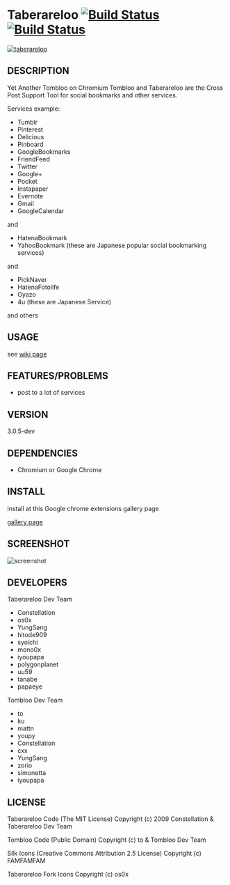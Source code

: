 # Taberareloo [![Build Status](https://travis-ci.org/Constellation/taberareloo.png?branch=master)](https://travis-ci.org/Constellation/taberareloo) [![Build Status](https://drone.io/github.com/Constellation/taberareloo/status.png)](https://drone.io/github.com/Constellation/taberareloo/latest)

[![taberareloo](https://raw.github.com/Constellation/taberareloo/master/src/skin/fork64.png)](https://github.com/Constellation/taberareloo)

## DESCRIPTION

Yet Another Tombloo on Chromium
Tombloo and Taberareloo are the Cross Post Support Tool for social bookmarks and other services.

Services example:

+  Tumblr
+  Pinterest
+  Delicious
+  Pinboard
+  GoogleBookmarks
+  FriendFeed
+  Twitter
+  Google+
+  Pocket
+  Instapaper
+  Evernote
+  Gmail
+  GoogleCalendar

and

+  HatenaBookmark
+  YahooBookmark (these are Japanese popular social bookmarking services)

and

+  PickNaver
+  HatenaFotolife
+  Gyazo
+  4u (these are Japanese Service)

and others

## USAGE

see [wiki page](https://github.com/Constellation/taberareloo/wiki/)

## FEATURES/PROBLEMS

+ post to a lot of services

## VERSION

3.0.5-dev

## DEPENDENCIES

+ Chromium or Google Chrome

## INSTALL

install at this Google chrome extensions gallery page

[gallery page](https://chrome.google.com/webstore/detail/ldcnohnnlpgglecmkldelbmiokgmikno)

## SCREENSHOT

![screenshot](http://farm5.static.flickr.com/4030/4230713294_14aa84791f_o.png)

## DEVELOPERS

Taberareloo Dev Team

+ Constellation
+ os0x
+ YungSang
+ hitode909
+ syoichi
+ mono0x
+ iyoupapa
+ polygonplanet
+ uu59
+ tanabe
+ papaeye

Tombloo Dev Team

+ to
+ ku
+ mattn
+ youpy
+ Constellation
+ cxx
+ YungSang
+ zorio
+ simonetta
+ iyoupapa

## LICENSE

Taberareloo Code
(The MIT License)
Copyright (c) 2009 Constellation & Taberareloo Dev Team

Tombloo Code
(Public Domain)
Copyright (c) to & Tombloo Dev Team

Silk Icons
(Creative Commons Attribution 2.5 License)
Copyright (c) FAMFAMFAM

Taberareloo Fork Icons
Copyright (c) os0x
